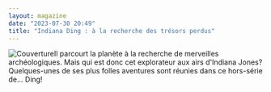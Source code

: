 ```yaml
---
layout: magazine
date: "2023-07-30 20:49"
title: "Indiana Ding : à la recherche des trésors perdus"
---
```

![Couverture](/img/unknown-1.jpg)Il parcourt la planète à la recherche de merveilles archéologiques. Mais qui est donc cet explorateur aux airs d'Indiana Jones? Quelques-unes de ses plus folles aventures sont réunies dans ce hors-série de... Ding! 
